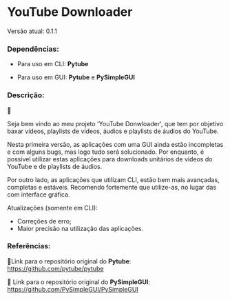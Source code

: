 # YouTube Downloader
Versão atual: 0.1.1

### Dependências: 

- Para uso em CLI: **Pytube**

- Para uso em GUI: **Pytube** e **PySimpleGUI**


### Descrição:
📝 

Seja bem vindo ao meu projeto 'YouTube Donwloader', que tem por objetivo 
baxar vídeos, playlists de vídeos, áudios e playlists de áudios do YouTube.

Nesta primeira versão, as aplicações com uma GUI ainda estão incompletas
e com alguns bugs, mas logo tudo será solucionado. Por enquanto, é possível 
utilizar estas aplicações para downloads unitários de vídeos do YouTube e de
playlists de áudios.

Por outro lado, as aplicações que utilizam CLI, estão bem mais avançadas, 
completas e estáveis. Recomendo fortemente que utilize-as, no lugar das 
com interface gráfica. 

Atualizações (somente em CLI):
- Correções de erro;
- Maior precisão na utilização das aplicações.

### Referências:
🔗Link para o repositório original do **Pytube**:
https://github.com/pytube/pytube

🔗 Link para o repositório original do **PySimpleGUI**: 
https://github.com/PySimpleGUI/PySimpleGUI
